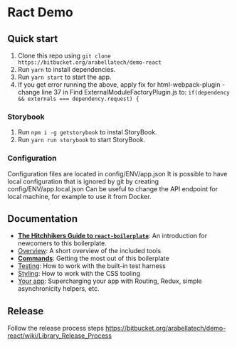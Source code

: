 # Ract Demo

## Quick start

1. Clone this repo using `git clone https://bitbucket.org/arabellatech/demo-react`
1. Run `yarn` to install dependencies.
1. Run `yarn start` to start the app.
1. If you get error running the above, apply fix for html-webpack-plugin - change line 37 in Find ExternalModuleFactoryPlugin.js to:
   `if(dependency && externals === dependency.request) {`


### Storybook

1. Run `npm i -g getstorybook` to instal StoryBook.
1. Run `yarn run storybook` to start StoryBook.

### Configuration
Configuration files are located in config/ENV/app.json
It is possible to have local configuration that is ignored by git by creating config/ENV/app.local.json
Can be useful to change the API endpoint for local machine, for example to use it from Docker.

## Documentation

- [**The Hitchhikers Guide to `react-boilerplate`**](docs/general/introduction.md): An introduction for newcomers to this boilerplate.
- [Overview](docs/general): A short overview of the included tools
- [**Commands**](docs/general/commands.md): Getting the most out of this boilerplate
- [Testing](docs/testing): How to work with the built-in test harness
- [Styling](docs/css): How to work with the CSS tooling
- [Your app](docs/js): Supercharging your app with Routing, Redux, simple
  asynchronicity helpers, etc.

## Release
Follow the release process steps https://bitbucket.org/arabellatech/demo-react/wiki/Library_Release_Process
